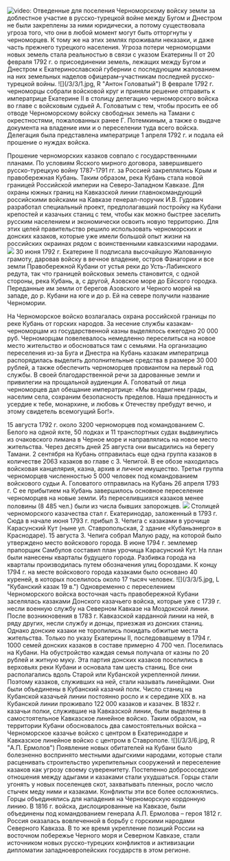 ![video:](https://rutube.ru/video/9894d007e127958aa173259b1d4e6097/ "")
Отведенные для поселения Черноморскому войску земли за доблестное участие в русско-турецкой войне между Бугом и Днестром не были закреплены за ними юридически, а потому существовала угроза того, что они в любой момент могут быть отторгнуты у черноморцев. К тому же на этих землях проживали неказаки, и даже часть прежнего турецкого населения. Угроза потери черноморцами новых земель стала реальностью в связи с указом Екатерины II от 20 февраля 1792 г. о присоединении земель, лежащих между Бугом и Днестром к Екатеринославской губернии с последующим жалованием на них земельных наделов офицерам–участникам последней русско-турецкой войны.
![](/3/3/1.jpg, R "Антон Головатый")
В феврале 1792 г. черноморцы собрали войсковой круг и приняли решение отправить к императрице Екатерине II в столицу делегацию черноморского войска во главе с войсковым судьей А. Головатым с тем, чтобы просить ее об отводе Черноморскому войску свободных земель на Тамани с окрестностями, пожалованных ранее Г. Потемкиным, а также о выдаче документа на владение ими и о переселении туда всего войска. Делегация была представлена императрице 1 апреля 1792 г. и подала ей прошение о нуждах войска.

Прошение черноморских казаков совпало с государственными планами. По условиям Ясского мирного договора, завершившего русско-турецкую войну 1787-1791 гг. за Россией закреплялись Крым и правобережная Кубань. Таким образом, река Кубань стала новой границей Российской империи на Северо-Западном Кавказе. Для охраны южных границ на Кавказской линии главнокомандующий российскими войсками на Кавказе генерал-поручик И.В. Гудович разработал специальный проект, предполагавший постройку на Кубани крепостей и казачьих станиц с тем, чтобы как можно быстрее заселить русским населением и экономически освоить новую территорию. Для этих целей правительство решило использовать черноморских и донских казаков, которые уже имели большой опыт жизни на российских окраинах рядом с воинственными кавказскими народами. 
![](/3/3/2.jpg "")
30 июня 1792 г. Екатерине II подписала высочайшую Жалованную грамоту, даровав войску в вечное владение, остров Фанагории и все земли Правобережной Кубани от устья реки до Усть-Лабинского редута, так что границей войсковых земель становится, с одной стороны, река Кубань, а, с другой, Азовское море до Ейского городка. Переданные им земли от берегов Азовского и Черного морей на западе, до р. Кубани на юге и до р. Ей на севере получили название Черномории. 

На Черноморское войско возлагалась охрана российской границы по реке Кубань от горских народов. За несение службы казакам-черноморцам из государственной казны выделялось ежегодно 20 000 руб. Черноморцам повелевалось немедленно переселиться на новое место жительство и обосноваться там с семьями. На организацию переселения из-за Буга и Днестра на Кубань казакам императрица распорядилась выделить дополнительные средства в размере 30 000 рублей, а также обеспечить черноморцев провиантом на первый год службы. В своей благодарственной речи за дарованные земли и привилегии на прощальной аудиенции А. Головатый от лица черноморцев дал обещание императрице: «Мы воздвигнем грады, населим села, сохраним безопасность пределов. Наша преданность и усердие к тебе, монархине, и любовь к Отечеству пребудут вечно, и этому свидетель всемогущий Бог!».

15 августа 1792 г. около 3200 черноморцев под командованием С. Белого на одной яхте, 50 лодках и 11 транспортных судах выдвинулись из очаковского лимана в Черное море и направлялись на новое место жительства. Через десять дней 25 августа они высадились на берегу Тамани. 2 сентября на Кубань отправилась еще одна группа казаков в количестве 2063 казаков во главе с З. Чепигой. В ее обозе находилась войсковая канцелярия, казна, архив и личное имущество. Третья группа черноморцев численностью 5 000 человек под командованием войскового судьи А. Головатого отправилась на Кубань 26 апреля 1793 г. С ее прибытием на Кубань завершилось основное переселение черноморцев на новые земли. Из переселившихся казаков менее половины (8 485 чел.) были из числа бывших запорожцев. 
![](/3/3/4.jpg "")
Столицей черноморского казачества стал г. Екатеринодар, заложенный в 1793 г. Сюда в начале июня 1793 г. прибыл З. Чепига с казаками в урочище Карасунский Кут (ныне ул. Ставропольская, 2 здание «Кубаньэнерго» в Краснодаре). 15 августа З. Чепига собрал Малую раду, на которой было утверждено место войскового города. В июне 1794 г. землемер прапорщик Самбулов составил план урочища Карасунский Кут. На план были нанесены кварталы будущего города. Разбивка города на кварталы производилась путем обозначения улиц бороздами. К концу 1794 г. на месте войскового города казаками было основано 40 куреней, в которых поселилось около 17 тысяч человек. 
![](/3/3/5.jpg, L "Кубанский казак 19 в.")
Одновременно с переселением Черноморского войска восточная часть правобережной Кубани заселялась казаками Донского казачьего войска, которые уже с 1739 г. несли военную службу на Северном Кавказе на Моздокской линии. После возникновения в 1783 г. Кавказской карданной линии на ней, в ряду других, несли службу и донцы, приезжая из донских станиц. Однако донские казаки не торопились покидать обжитые места жительства. Только по указу Екатерины II, последовавшему в 1794 г. 1000 семей донских казаков в составе примерно 4 700 чел. Поселилась на Кубани. На обустройство каждая семья получала от казны по 20 рублей и житную муку. Эта партия донских казаков поселились в верховьях реки Кубани и основала там шесть станиц. Все они располагались вдоль Старой или Кубанской укрепленной линии. Поэтому казаков, служивших на ней, стали называть линейцами.  Они были объединены в Кубанский казачий полк. Число станиц на Кубанской казачьей линии постоянно росло и к середине ХIХ в. на Кубанской линии проживало 122 000 казаков и казачек. В 1832 г. казачьи полки, служившие на Кавказской линии, были выделены в самостоятельное Кавказское линейное войско. Таким образом, на территории Кубани обосновалось два самостоятельных войска – Черноморское казачье войско с центром в Екатеринодаре и Кавказское линейное войско с центром в Ставрополе.
![](/3/3/6.jpg, R "А.П. Ермолов")
Появление новых обитателей на Кубани было болезненно воспринято местными адыгскими народами, которые стали расценивать строительство укрепительных сооружений и переселение казаков как угрозу своему суверенитету. Постепенно добрососедские отношения между адыгами и казаками стали ухудшаться. Горцы стали угонять у новых поселенцев скот, захватывать пленных, росло число стычек меду ними и казаками. Конфликты эти все более осложнялись. Горцы объединялись для нападения на Черноморскую кордонную линию. В 1816 г. войска, дислоцированные на Кавказе, были объединены под командованием генерала А.П. Ермолова – героя 1812 г. Россия оказалась вовлеченной в борьбу с горскими народами Северного Кавказа. В то же время укрепление позиций России на восточном побережье Черного моря и Северном Кавказе, стали источником новых русско-турецких конфликтов и активизации дипломатии западноевропейских государств в этом регионе. 